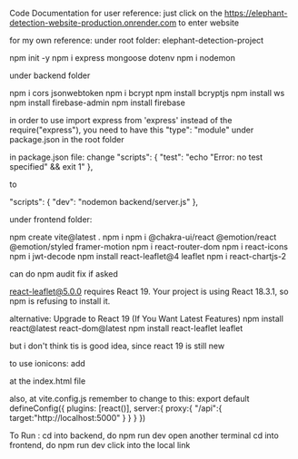 Code Documentation
for user reference:
just click on the https://elephant-detection-website-production.onrender.com to enter website


for my own reference:
under root folder: elephant-detection-project

npm init -y
npm i express mongoose dotenv
npm i nodemon

under backend folder

npm i cors jsonwebtoken
npm i bcrypt
npm install bcryptjs
npm install ws
npm install firebase-admin
npm install firebase

in order to use import express from 'express' instead of the require("express"), 
you need to have this "type": "module" under package.json in the root folder

in package.json file:
change 
  "scripts": {
    "test": "echo \"Error: no test specified\" && exit 1"
  },

to 

  "scripts": {
    "dev": "nodemon backend/server.js"
  },

under frontend folder:

npm create vite@latest .
npm i 
npm i @chakra-ui/react @emotion/react @emotion/styled framer-motion
npm i react-router-dom
npm i react-icons
npm i jwt-decode
npm install react-leaflet@4 leaflet
npm i react-chartjs-2

can do npm audit fix if asked

react-leaflet@5.0.0 requires React 19.
Your project is using React 18.3.1, so npm is refusing to install it.

alternative: Upgrade to React 19 (If You Want Latest Features)
npm install react@latest react-dom@latest
npm install react-leaflet leaflet

but i don't think tis is good idea, since react 19 is still new


to use ionicons: 
add     
<script type="module" src="https://unpkg.com/ionicons@7.1.0/dist/ionicons/ionicons.esm.js"></script>
<script nomodule src="https://unpkg.com/ionicons@7.1.0/dist/ionicons/ionicons.js"></script>

at the index.html file

also, at vite.config.js remember to change to this:
export default defineConfig({
  plugins: [react()],
  server:{
    proxy:{
      "/api":{
        target:"http://localhost:5000"
      }
    }
  }
})

To Run :
cd into backend, do npm run dev
open another terminal
cd into frontend, do npm run dev
click into the local link
